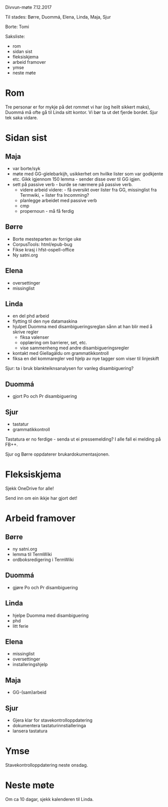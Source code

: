 Divvun-møte 7.12.2017

Til stades: Børre, Duommá, Elena, Linda, Maja, Sjur

Borte: Tomi

Saksliste:
* rom
* sidan sist
* fleksiskjema
* arbeid framover
* ymse
* neste møte

# Rom

Tre personar er for mykje på det rommet vi har (og heilt sikkert maks), Duommá
må ofte gå til Linda sitt kontor. Vi bør ta ut det fjerde bordet. Sjur tek saka
vidare.

# Sidan sist

## Maja
* var borte/syk
* møte med GG-gïelebarkijh, usikkerhet om hvilke lister som var godkjente etc.
  Gikk igjennom 150 lemma - sender disse over til GG igjen.
* sett på passive verb - burde se nærmere på passive verb.
    - videre arbeid videre: - få oversikt over lister fra GG, missinglist fra
   Termwiki, + lister fra Incomming?
    - planlegge arbeidet med passive verb
    - cmp
    - propernoun - må få ferdig

## Børre
* Borte mesteparten av forrige uke
* CorpusTools: html/epub-bug
* Fikse krasj i hfst-ospell-office
* Ny satni.org

## Elena
* oversettinger
* missinglist

## Linda
* en del phd arbeid
* flytting til den nye datamaskina
* hjulpet Duomma med disambigueringsreglan sånn at han blir med å skrive regler
    - fiksa valenser
    - opplæring om barrierer, set, etc.
    - vise sammenheng med andre disambigueringsregler
* kontakt med Giellagáldu om grammatikkontroll
* fiksa en del kommaregler ved hjelp av nye tagger som viser til linjeskift

Sjur: ta i bruk blankteiknsanalysen for vanleg disambiguering?

## Duommá
* gjort Po och Pr disambiguering

## Sjur
* tastatur
* grammatikkontroll

Tastatura er no ferdige - senda ut ei pressemelding? I alle fall ei melding på
FB++.

Sjur og Børre oppdaterer brukardokumentasjonen.

# Fleksiskjema

Sjekk OneDrive for alle!

Send inn om ein ikkje har gjort det!

# Arbeid framover

## Børre
* ny satni.org
* lemma til TermWiki
* ordboksredigering i TermWiki

## Duommá
* gjøre Po och Pr disambiguering

## Linda
* hjelpe Duomma med disambiguering
* phd
* litt ferie

## Elena
* missinglist
* oversettinger
* installeringshjelp

## Maja
* GG-(sam)arbeid

## Sjur
* Gjera klar for stavekontrolloppdatering
* dokumentera tastaturinnstialleringa
* lansera tastatura

# Ymse

Stavekontrolloppdatering neste onsdag.

# Neste møte

Om ca 10 dagar, sjekk kalenderen til Linda.
